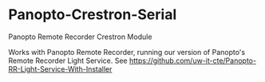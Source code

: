 # Panopto-Crestron-Serial
Panopto Remote Recorder Crestron Module

Works with Panopto Remote Recorder, running our version of Panopto's Remote Recorder Light Service.
See https://github.com/uw-it-cte/Panopto-RR-Light-Service-With-Installer
